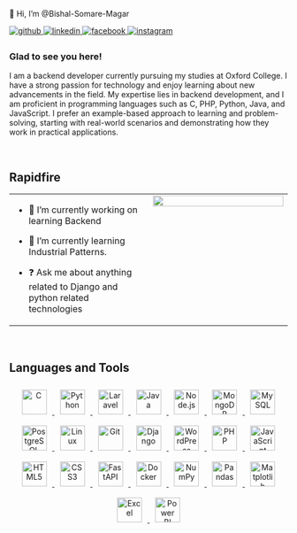  👋 Hi, I’m @Bishal-Somare-Magar

  

<a href="https://github.com/Bishal-Somare" target="_blank">
<img src=https://img.shields.io/badge/github-%2324292e.svg?&style=for-the-badge&logo=github&logoColor=white alt=github style="margin-bottom: 5px;" />
</a>

<a href="https://www.linkedin.com/in/bishal-somare-magar/" target="_blank">
<img src=https://img.shields.io/badge/linkedin-%231E77B5.svg?&style=for-the-badge&logo=linkedin&logoColor=white alt=linkedin style="margin-bottom: 5px;" />
</a>
<a href="https://www.facebook.com/vishalsomare.mgt/" target="_blank">
<img src=https://img.shields.io/badge/facebook-%232E87FB.svg?&style=for-the-badge&logo=facebook&logoColor=white alt=facebook style="margin-bottom: 5px;" />
</a>
<a href="https://www.instagram.com/vishal_somare_magar/" target="_blank">
<img src=https://img.shields.io/badge/instagram-%23000000.svg?&style=for-the-badge&logo=instagram&logoColor=white alt=instagram style="margin-bottom: 5px;" />
</a>  
  



### Glad to see you here!  

I am a backend developer currently pursuing my studies at Oxford College. I have a strong passion for technology and enjoy learning about new advancements in the field. My expertise lies in backend development, and I am proficient in programming languages such as C, PHP, Python, Java, and JavaScript. I prefer an example-based approach to learning and problem-solving, starting with real-world scenarios and demonstrating how they work in practical applications.  


<br/>  


## Rapidfire  
<table><tr><td valign="top" width="50%">

- 🔭 I’m currently working on learning Backend 
  

- 🌱 I’m currently learning Industrial Patterns.   
  

- ❓ Ask me about anything related to Django and python related technologies  
  



</td><td valign="top" width="50%">

<div align="center">
<img src=https://media.giphy.com/media/v1.Y2lkPWVjZjA1ZTQ3eDNqM3p5ZXBhNGlxODN3bXc4cDk1bjhqZTl4dGFkN3FiOXZsMzVoaiZlcD12MV9naWZzX3JlbGF0ZWQmY3Q9Zw/wGWFVvwJybDwTlnTSS/giphy.gif" align="center" style="width: 100%" />
</div>  
<!-- https://media.giphy.com/media/v1.Y2lkPTc5MGI3NjExMDE5Y3BhZXNmeGRqd2M4aW01Y2o0bzhha3h3azZqMDUyemJ6eHR2NyZlcD12MV9naWZzX3NlYXJjaCZjdD1n/yMMJB4678mvyq3b4d2/giphy.gif
 -->

</td></tr></table>  

<br/>  


## Languages and Tools  
<div align="center">  
<a href="https://www.cprogramming.com/" target="_blank">
  <img style="margin: 10px" src="https://profilinator.rishav.dev/skills-assets/c-original.svg" alt="C" height="45" />
</a>  

<a href="https://www.python.org/" target="_blank">
  <img style="margin: 10px" src="https://profilinator.rishav.dev/skills-assets/python-original.svg" alt="Python" height="45" />
</a>  

<a href="https://laravel.com/" target="_blank">
  <img style="margin: 10px" src="https://profilinator.rishav.dev/skills-assets/laravel-plain-wordmark.svg" alt="Laravel" height="45" />
</a>  

<a href="https://www.java.com/" target="_blank">
  <img style="margin: 10px" src="https://profilinator.rishav.dev/skills-assets/java-original-wordmark.svg" alt="Java" height="45" />
</a>  

<a href="https://nodejs.org/" target="_blank">
  <img style="margin: 10px" src="https://profilinator.rishav.dev/skills-assets/nodejs-original-wordmark.svg" alt="Node.js" height="45" />
</a>  

<a href="https://www.mongodb.com/" target="_blank">
  <img style="margin: 10px" src="https://profilinator.rishav.dev/skills-assets/mongodb-original-wordmark.svg" alt="MongoDB" height="45" />
</a>  

<a href="https://www.mysql.com/" target="_blank">
  <img style="margin: 10px" src="https://profilinator.rishav.dev/skills-assets/mysql-original-wordmark.svg" alt="MySQL" height="45" />
</a>  

<a href="https://www.postgresql.org/" target="_blank">
  <img style="margin: 10px" src="https://profilinator.rishav.dev/skills-assets/postgresql-original-wordmark.svg" alt="PostgreSQL" height="45" />
</a>  

<a href="https://www.linux.org/" target="_blank">
  <img style="margin: 10px" src="https://profilinator.rishav.dev/skills-assets/linux-original.svg" alt="Linux" height="45" />
</a>  

<a href="https://git-scm.com/" target="_blank">
  <img style="margin: 10px" src="https://profilinator.rishav.dev/skills-assets/git-scm-icon.svg" alt="Git" height="45" />
</a>  

<a href="https://www.djangoproject.com/" target="_blank">
  <img style="margin: 10px" src="https://profilinator.rishav.dev/skills-assets/django-original.svg" alt="Django" height="45" />
</a>  

<a href="https://wordpress.com/" target="_blank">
  <img style="margin: 10px" src="https://profilinator.rishav.dev/skills-assets/wordpress.png" alt="WordPress" height="45" />
</a>  

<a href="https://www.php.net/" target="_blank">
  <img style="margin: 10px" src="https://profilinator.rishav.dev/skills-assets/php-original.svg" alt="PHP" height="45" />
</a>  

<a href="https://developer.mozilla.org/en-US/docs/Web/JavaScript" target="_blank">
  <img style="margin: 10px" src="https://profilinator.rishav.dev/skills-assets/javascript-original.svg" alt="JavaScript" height="45" />
</a>  

<a href="https://en.wikipedia.org/wiki/HTML5" target="_blank">
  <img style="margin: 10px" src="https://profilinator.rishav.dev/skills-assets/html5-original-wordmark.svg" alt="HTML5" height="45" />
</a>  

<a href="https://www.w3schools.com/css/" target="_blank">
  <img style="margin: 10px" src="https://profilinator.rishav.dev/skills-assets/css3-original-wordmark.svg" alt="CSS3" height="45" />
</a>  
<a href="https://fastapi.tiangolo.com/" target="_blank">
  <img style="margin: 10px" src="https://cdn.jsdelivr.net/gh/devicons/devicon/icons/fastapi/fastapi-original.svg" alt="FastAPI" height="45" />
</a>  

<a href="https://www.docker.com/" target="_blank">
  <img style="margin: 10px" src="https://profilinator.rishav.dev/skills-assets/docker-original-wordmark.svg" alt="Docker" height="45" />
</a>
<a href="https://numpy.org/" target="_blank">
  <img style="margin: 10px" src="https://cdn.jsdelivr.net/gh/devicons/devicon/icons/numpy/numpy-original.svg" alt="NumPy" height="45" />
</a>  
<a href="https://pandas.pydata.org/" target="_blank">
  <img style="margin: 10px" src="https://cdn.jsdelivr.net/gh/devicons/devicon/icons/pandas/pandas-original.svg" alt="Pandas" height="45" />
</a>  
<a href="https://matplotlib.org/" target="_blank">
  <img style="margin: 10px" src="https://upload.wikimedia.org/wikipedia/commons/8/84/Matplotlib_icon.svg" alt="Matplotlib" height="45" />
</a>  
<a href="https://www.microsoft.com/en/microsoft-365/excel" target="_blank">
  <img style="margin: 10px" src="https://img.icons8.com/color/48/000000/microsoft-excel-2019--v1.png" alt="Excel" height="45" />
</a>  
<a href="https://powerbi.microsoft.com/" target="_blank">
  <img style="margin: 10px" src="https://img.icons8.com/color/48/000000/power-bi.png" alt="Power BI" height="45" />
</a>  


</div>  

<br/>  




